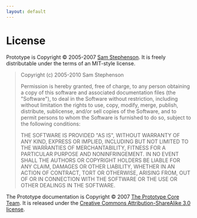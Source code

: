 ```yaml
---
layout: default
---
```


License
=======



Prototype is Copyright &copy; 2005-2007 [Sam Stephenson](http://sstephenson.us/). It is freely distributable under the terms of an MIT-style license.

<blockquote><p>Copyright (c) 2005-2010 Sam Stephenson</p>

<p>Permission is hereby granted, free of charge, to any person obtaining a copy
of this software and associated documentation files (the "Software"), to deal
in the Software without restriction, including without limitation the rights
to use, copy, modify, merge, publish, distribute, sublicense, and/or sell
copies of the Software, and to permit persons to whom the Software is
furnished to do so, subject to the following conditions:</p>

<p>THE SOFTWARE IS PROVIDED "AS IS", WITHOUT WARRANTY OF ANY KIND, EXPRESS OR
IMPLIED, INCLUDING BUT NOT LIMITED TO THE WARRANTIES OF MERCHANTABILITY,
FITNESS FOR A PARTICULAR PURPOSE AND NONINFRINGEMENT. IN NO EVENT SHALL THE
AUTHORS OR COPYRIGHT HOLDERS BE LIABLE FOR ANY CLAIM, DAMAGES OR OTHER
LIABILITY, WHETHER IN AN ACTION OF CONTRACT, TORT OR OTHERWISE, ARISING FROM,
OUT OF OR IN CONNECTION WITH THE SOFTWARE OR THE USE OR OTHER DEALINGS IN THE
SOFTWARE.</p></blockquote>

The Prototype documentation is Copyright &copy; 2007 [The Prototype Core Team](/core). It is released under the [Creative Commons Attribution-ShareAlike 3.0 license](http://creativecommons.org/licenses/by-sa/3.0/).